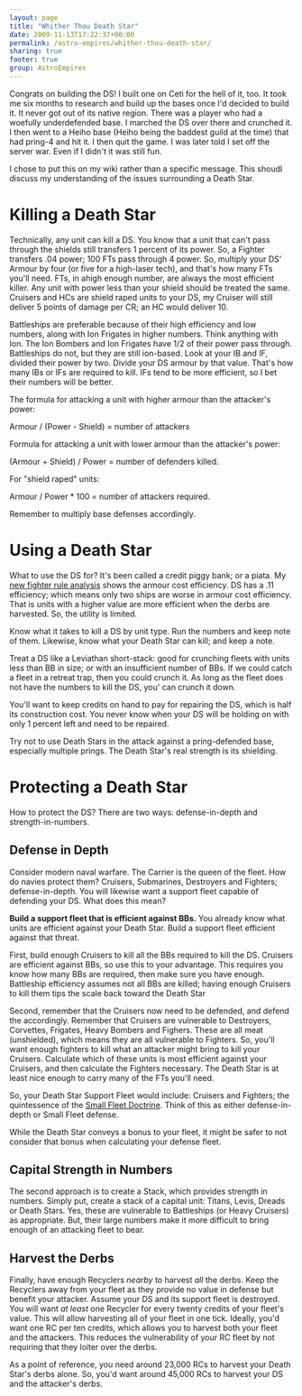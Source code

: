 ```yaml
---
layout: page
title: "Whither Thou Death Star"
date: 2009-11-13T17:22:37+00:00
permalink: /astro-empires/whither-thou-death-star/
sharing: true
footer: true
group: AstroEmpires
---
```


Congrats on building the DS! I built one on Ceti for the hell of it,
too. It took me six months to research and build up the bases once I'd
decided to build it. It never got out of its native region. There was a
player who had a woefully underdefended base. I marched the DS over
there and crunched it. I then went to a Heiho base (Heiho being the
baddest guild at the time) that had pring-4 and hit it. I then quit the
game. I was later told I set off the server war. Even if I didn't it was
still fun.



I chose to put this on my wiki rather than a specific message. This
shoudl discuss my understanding of the issues surrounding a Death Star.

Killing a Death Star
====================

Technically, any unit can kill a DS. You know that a unit that can't
pass through the shields still transfers 1 percent of its power. So, a
Fighter transfers .04 power; 100 FTs pass through 4 power. So, multiply
your DS' Armour by four (or five for a high-laser tech), and that's how
many FTs you'll need. FTs, in ahigh enough number, are always the most
efficient killer. Any unit with power less than your shield should be
treated the same. Cruisers and HCs are shield raped units to your DS, my
Cruiser will still deliver 5 points of damage per CR; an HC would
deliver 10.

Battleships are preferable because of their high efficiency and low
numbers, along with Ion Frigates in higher numbers. Think anything with
Ion. The Ion Bombers and Ion Frigates have 1/2 of their power pass
through. Battleships do not, but they are still ion-based. Look at your
IB and IF, divided their power by two. Divide your DS armour by that
value. That's how many IBs or IFs are required to kill. IFs tend to be
more efficient, so I bet their numbers will be better.

<div class=''>

The formula for attacking a unit with higher armour than the attacker's power:

Armour / (Power - Shield) = number of attackers

Formula for attacking a unit with lower armour than the attacker's power:

(Armour + Shield) / Power = number of defenders killed.

For "shield raped" units:

Armour / Power * 100 = number of attackers required.

Remember to multiply base defenses accordingly.
</div>

Using a Death Star
==================

What to use the DS for? It's been called a credit piggy bank; or a
piata. My [new fighter rule analysis](/astro-empires/new-fighter-rule-analysis) shows the armour cost
efficiency. DS has a .11 efficiency; which means only two ships are
worse in armour cost efficiency. That is units with a higher value are
more efficient when the derbs are harvested. So, the utility is limited.

<div class='bs-callout bs-callout-info'>
Know what it takes to kill a DS by unit type. Run the numbers and keep
note of them. Likewise, know what your Death Star can kill; and keep a
note.
</div>

Treat a DS like a Leviathan short-stack: good for crunching
fleets with units less than BB in size; or with an insufficient number
of BBs. If we could catch a fleet in a retreat trap, then you could
crunch it. As long as the fleet does not have the numbers to kill the
DS, you' can crunch it down.

You'll want to keep credits on hand to pay for repairing the DS, which
is half its construction cost. You never know when your DS will be
holding on with only 1 percent left and need to be repaired.

Try not to use Death Stars in the attack against a pring-defended base,
especially multiple prings. The Death Star's real strength is its
shielding.

Protecting a Death Star
=======================

How to protect the DS? There are two ways: defense-in-depth and strength-in-numbers.

Defense in Depth
----------------

Consider modern naval warfare. The Carrier is the
queen of the fleet. How do navies protect them? Cruisers, Submarines,
Destroyers and Fighters; defense-in-depth. You will likewise want a
support fleet capable of defending your DS. What does this mean?

**Build a support fleet that is efficient against BBs.** You already
know what units are efficient against your Death Star. Build a support
fleet efficient against that threat.

First, build enough Cruisers to kill all the BBs required to kill the
DS. Cruisers are efficient against BBs, so use this to your advantage.
This requires you know how many BBs are required, then make sure you
have enough. Battleship efficiency assumes not all BBs are killed;
having enough Cruisers to kill them tips the scale back toward the Death
Star

Second, remember that the Cruisers now need to be defended, and defend
the accordingly. Remember that Cruisers are vulnerable to Destroyers,
Corvettes, Frigates, Heavy Bombers and Fighers. These are all meat
(unshielded), which means they are all vulnerable to Fighters. So,
you'll want enough fighters to kill what an attacker might bring to kill
your Cruisers.  Calculate which of these units is most efficient against
your Cruisers, and then calculate the Fighters necessary. The Death Star
is at least nice enough to carry many of the FTs you'll need.

So, your Death Star Support Fleet would include: Cruisers and Fighters;
the quintessence of the [Small Fleet Doctrine](/astro-empires/small-fleet-doctrine). Think of this as either defense-in-depth or Small Fleet defense.

While the Death Star conveys a bonus to your fleet, it might be safer to
not consider that bonus when calculating your defense fleet.

Capital Strength in Numbers
---------------------------

The second approach is to create a Stack, which provides strength in numbers.
Simply put, create a stack of a capital unit: Titans, Levis, Dreads or Death
Stars. Yes, these are vulnerable to Battleships (or Heavy Cruisers) as
appropriate. But, their large numbers make it more difficult to bring enough of
an attacking fleet to bear.

Harvest the Derbs
-----------------

Finally, have enough Recyclers *nearby* to harvest *all* the derbs.  Keep
the Recyclers away from your fleet as they provide no value in defense but
benefit your attacker.  Assume your DS and its support fleet is destroyed. You
will want _at least_ one Recycler for every twenty credits of your fleet's value.
This will allow harvesting all of your fleet in one tick. Ideally, you'd
want one RC per ten credits, which allows you to harvest both your fleet
and the attackers. This reduces the vulnerability of your RC fleet by
not requiring that they loiter over the derbs.

As a point of reference, you need around 23,000 RCs to harvest your
Death Star's derbs alone. So, you'd want around 45,000 RCs to harvest
your DS and the attacker's derbs.

